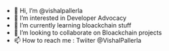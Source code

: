 - 👋 Hi, I’m @vishalpallerla
- 👀 I’m interested in Developer Advocacy
- 🌱 I’m currently learning bloackchain stuff
- 💞️ I’m looking to collaborate on Bloackchain projects
- 📫 How to reach me : Twiiter @VishalPallerla

<!---
vishalpallerla/vishalpallerla is a ✨ special ✨ repository because its `README.md` (this file) appears on your GitHub profile.
You can click the Preview link to take a look at your changes.
--->
